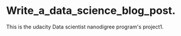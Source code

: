 # Write_a_data_science_blog_post.
This is the udacity Data scientist nanodigree program's project1.
